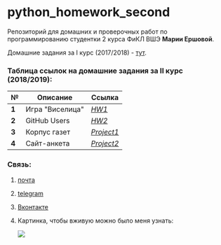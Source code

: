 # python_homework_second
Репозиторий для домашних и проверочных работ по программированию студентки 2 курса ФиКЛ ВШЭ **Марии Ершовой**.

Домашние задания за I курс (2017/2018) - [тут](https://github.com/ershovamary/Python_homework).
### Таблица ссылок на домашние задания за II курс (2018/2019):
№|Описание|Ссылка
---|---|---
**1**|Игра "Виселица"|*[HW1](https://github.com/ershovamary/python_homework_second/blob/master/HW1/HW1.ipynb)*
**2**|GitHub Users|*[HW2](https://github.com/ershovamary/python_homework_second/blob/master/HW2/HW2.ipynb)*
**3**|Корпус газет|*[Project1](https://github.com/ershovamary/python_homework_second/tree/master/Project1)*
**4**|Сайт-анкета|*[Project2](https://github.com/ershovamary/python_homework_second/tree/master/Project2)*
### Связь:
1. [почта](ershovamary@gmail.com)
2. [telegram](https://t.me/ershovamary)
3. [Вконтакте](http://vk.com/ershovamary)
4. Картинка, чтобы вживую можно было меня узнать:
    
    ![](http://www.coruudesign.com/files/content_images/f1706d34b2655b32f0539ce8323cc70d.png)
